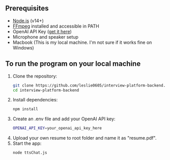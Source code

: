 ## Prerequisites
- [Node.js](https://nodejs.org/) (v14+)
- [FFmpeg](https://ffmpeg.org/download.html) installed and accessible in PATH
- OpenAI API Key ([get it here](https://platform.openai.com/))
- Microphone and speaker setup
- Macbook (This is my local machine. I'm not sure if it works fine on Windows)

## To run the program on your local machine
1. Clone the repository:
   ```bash
   git clone https://github.com/leslie0605/interview-platform-backend.git
   cd interview-platform-backend
   ```
2. Install dependencies:
   ```bash
   npm install
   ```
3. Create an .env file and add your OpenAI API key:
   ```bash
   OPENAI_API_KEY=your_openai_api_key_here
   ```
4. Upload your own resume to root folder and name it as "resume.pdf".
5. Start the app:
   ```bash
   node ttsChat.js 
   ```

